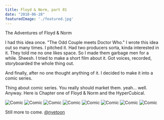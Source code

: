 ```yaml
---
title: Floyd & Norm, part 01
date: "2018-06-28"
featuredImage: './featured.jpg'
---
```


The Adventures of Floyd & Norm

<!-- end -->

I had this idea once. "The Odd Couple meets Doctor Who."
I wrote this idea out so many times. I pitched it. Had two producers sorta, kinda interested in it. 
They told me no one likes space. So I made them garbage men for a while. Sheesh. 
I tried to make a short film about it. Got voices, recorded, storyboarded the whole thing out. 

And finally, after no one thought anything of it. I decided to make it into a comic series. 

Thing about comic series. You really should market them. yeah... well. 
Anyway. Here is Chapter one of Floyd & Norm and the HyperCubical.

![Comic](./2012-12-01-Preface-01.jpg)
![Comic](./2012-12-02-Preface-02.jpg)
![Comic](./2012-12-03-Preface-03.jpg)
![Comic](./2012-12-04-Preface-04.jpg)
![Comic](./2012-12-05-Preface-05.jpg)
![Comic](./2012-12-06-Preface-06.jpg)
![Comic](./2012-12-07-Preface-07.jpg)
![Comic](./2012-12-08-Preface-08.jpg)



Still more to come. 
[@nyetoon](http://twitter.com/nyetoon)



